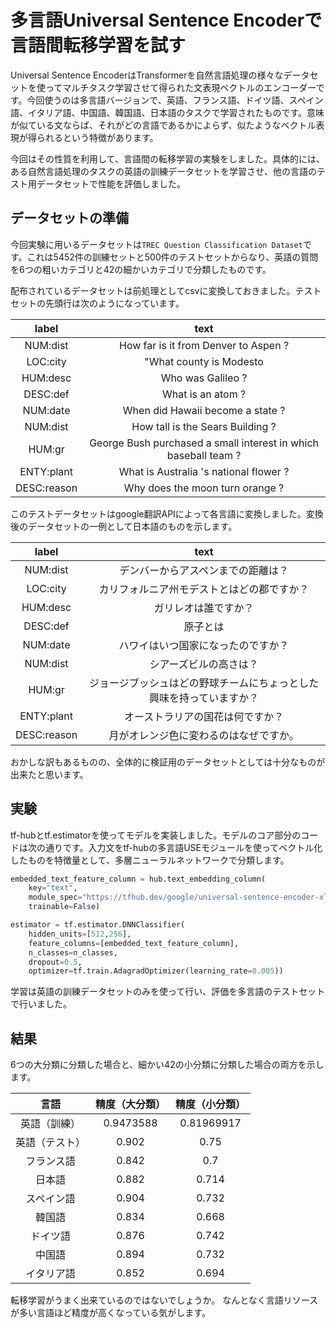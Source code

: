# 多言語Universal Sentence Encoderで言語間転移学習を試す

Universal Sentence EncoderはTransformerを自然言語処理の様々なデータセットを使ってマルチタスク学習させて得られた文表現ベクトルのエンコーダーです。今回使うのは多言語バージョンで、英語、フランス語、ドイツ語、スペイン語、イタリア語、中国語、韓国語、日本語のタスクで学習されたものです。意味が似ている文ならば、それがどの言語であるかによらず、似たようなベクトル表現が得られるという特徴があります。

今回はその性質を利用して、言語間の転移学習の実験をしました。具体的には、ある自然言語処理のタスクの英語の訓練データセットを学習させ、他の言語のテスト用データセットで性能を評価しました。

## データセットの準備
今回実験に用いるデータセットは`TREC Question Classification Dataset`です。これは5452件の訓練セットと500件のテストセットからなり、英語の質問を6つの粗いカテゴリと42の細かいカテゴリで分類したものです。

配布されているデータセットは前処理としてcsvに変換しておきました。テストセットの先頭行は次のようになっています。

|label|text|
|:-:|:-:|
|NUM:dist|How far is it from Denver to Aspen ?|
|LOC:city|"What county is Modesto | California in ?"|
|HUM:desc|Who was Galileo ?|
|DESC:def|What is an atom ?|
|NUM:date|When did Hawaii become a state ?|
|NUM:dist|How tall is the Sears Building ?|
|HUM:gr|George Bush purchased a small interest in which baseball team ?|
|ENTY:plant|What is Australia 's national flower ?|
|DESC:reason|Why does the moon turn orange ?|

このテストデータセットはgoogle翻訳APIによって各言語に変換しました。変換後のデータセットの一例として日本語のものを示します。

|label|text|
|:-:|:-:|
|NUM:dist|デンバーからアスペンまでの距離は？|
|LOC:city|カリフォルニア州モデストとはどの郡ですか？|
|HUM:desc|ガリレオは誰ですか？|
|DESC:def|原子とは|
|NUM:date|ハワイはいつ国家になったのですか？|
|NUM:dist|シアーズビルの高さは？|
|HUM:gr|ジョージブッシュはどの野球チームにちょっとした興味を持っていますか？|
|ENTY:plant|オーストラリアの国花は何ですか？|
|DESC:reason|月がオレンジ色に変わるのはなぜですか。|

おかしな訳もあるものの、全体的に検証用のデータセットとしては十分なものが出来たと思います。

## 実験
tf-hubとtf.estimatorを使ってモデルを実装しました。モデルのコア部分のコードは次の通りです。入力文をtf-hubの多言語USEモジュールを使ってベクトル化したものを特徴量として、多層ニューラルネットワークで分類します。

```python
embedded_text_feature_column = hub.text_embedding_column(
    key="text", 
    module_spec="https://tfhub.dev/google/universal-sentence-encoder-xling-many/1",
    trainable=False)

estimator = tf.estimator.DNNClassifier(
    hidden_units=[512,256],
    feature_columns=[embedded_text_feature_column],
    n_classes=n_classes,
    dropout=0.5,
    optimizer=tf.train.AdagradOptimizer(learning_rate=0.005))
```

学習は英語の訓練データセットのみを使って行い、評価を多言語のテストセットで行いました。

## 結果
6つの大分類に分類した場合と、細かい42の小分類に分類した場合の両方を示します。

|言語|精度（大分類）|精度（小分類）|
|:-:|:-:|:-:|
|英語（訓練）|0.9473588|0.81969917|
|英語（テスト）|0.902|0.75|
|フランス語|0.842|0.7|
|日本語|0.882|0.714|
|スペイン語|0.904|0.732|
|韓国語|0.834|0.668|
|ドイツ語|0.876|0.742|
|中国語|0.894|0.732|
|イタリア語|0.852|0.694|

転移学習がうまく出来ているのではないでしょうか。
なんとなく言語リソースが多い言語ほど精度が高くなっている気がします。
